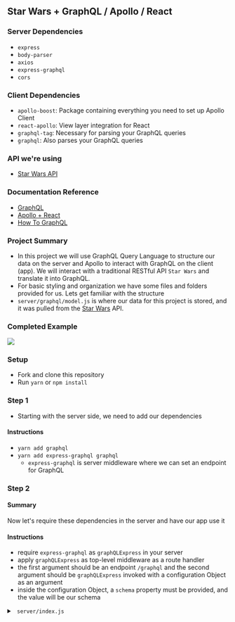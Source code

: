 ## Star Wars + GraphQL / Apollo / React

### Server Dependencies
- `express`
- `body-parser`
- `axios`   
- `express-graphql`
- `cors`

### Client Dependencies
- `apollo-boost`: Package containing everything you need to set up Apollo Client
- `react-apollo`: View layer integration for React
- `graphql-tag`: Necessary for parsing your GraphQL queries
- `graphql`: Also parses your GraphQL queries

### API we're using
- [Star Wars API](https://swapi.co/)

### Documentation Reference
- [GraphQL](http://graphql.org/learn/)
- [Apollo + React](https://www.apollographql.com/docs/react/)
- [How To GraphQL](https://www.howtographql.com/)

### Project Summary  
- In this project we will use GraphQL Query Language to structure our data on the server and Apollo to interact with GraphQL on the client (app). We will interact with a traditional RESTful API `Star Wars` and translate it into GraphQL.  
- For basic styling and organization we have some files and folders provided for us. Lets get familiar with the structure 
- `server/graphql/model.js` is where our data for this project is stored, and it was pulled from the [Star Wars](https://swapi.co/) API.

### Completed Example
<img src='https://thumbs.gfycat.com/CommonAbandonedCricket-size_restricted.gif'> 

### Setup
- Fork and clone this repository
- Run `yarn` or `npm install`

### Step 1
- Starting with the server side, we need to add our dependencies

#### Instructions
- `yarn add graphql`
- `yarn add express-graphql graphql`
  - `express-graphql` is server middleware where we can set an endpoint for GraphQL

### Step 2  

#### Summary  
Now let's require these dependencies in the server and have our app use it

#### Instructions
- require `express-graphql` as `graphQLExpress` in your server
- apply `graphQLExpress` as top-level middleware as a route handler
- the first argument should be an endpoint `/graphql` and the second argument should be `graphQLExpress` invoked with a configuration Object as an argument
- inside the configuration Object, a `schema` property must be provided, and the value will be our schema

<details>  
  
<summary><code> server/index.js </code></summary>  

```js
// server/index.js
const graphQLExpress = require('express-graphql')
// ...
```  

</details>

